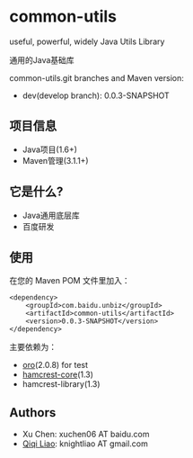 common-utils 
=======

useful, powerful, widely Java Utils Library

通用的Java基础库 

common-utils.git branches and Maven version:

- dev(develop branch): 0.0.3-SNAPSHOT

## 项目信息 ##

- Java项目(1.6+)
- Maven管理(3.1.1+)

## 它是什么? ##

- Java通用底层库
- 百度研发

## 使用 ##

在您的 Maven POM 文件里加入：

    <dependency>
        <groupId>com.baidu.unbiz</groupId>
        <artifactId>common-utils</artifactId>
        <version>0.0.3-SNAPSHOT</version>
    </dependency>
    
主要依赖为：

- [oro](http://jakarta.apache.org/oro/)(2.0.8) for test
- [hamcrest-core](https://code.google.com/p/hamcrest/)(1.3) 
- hamcrest-library(1.3) 

## Authors ##

- Xu Chen: xuchen06 AT baidu.com
- [Qiqi Liao](https://github.com/knightliao): knightliao AT gmail.com

